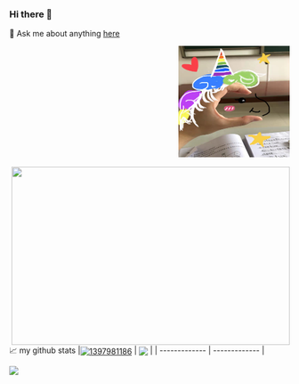### Hi there 👋
💬 Ask me about anything [here](https://github.com/1397981186/1397981186/issues)
<p align="right"><a href="https://1397981186.github.io"><img height="200" width="200" src="./assets/unicorn .jpg" /></a></p>
 <img align="right" src="https://github.com/1397981186/1397981186/assets/unicorn .jpg?raw=true" width="500" height="320" />

📈 my github stats
|<a href="https://github.com/anuraghazra/github-readme-stats"><img align="center" src="https://github-readme-stats.vercel.app/api?username=1397981186&show_icons=true&include_all_commits=true&hide_border=true" alt="1397981186" /></a> | <a href="https://github.com/anuraghazra/github-readme-stats"><img align="center" src="https://github-readme-stats.vercel.app/api/top-langs/?username=1397981186&layout=compact&hide_border=true" /></a> |
| ------------- | ------------- |

</a>

![](https://visitor-badge.glitch.me/badge?page_id=1397981186.1397981186)

<br />

